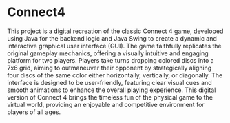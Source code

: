 # Connect4
This project is a digital recreation of the classic Connect 4 game, developed using Java for the backend logic and Java Swing to create a dynamic and interactive graphical user interface (GUI). The game faithfully replicates the original gameplay mechanics, offering a visually intuitive and engaging platform for two players. Players take turns dropping colored discs into a 7x6 grid, aiming to outmaneuver their opponent by strategically aligning four discs of the same color either horizontally, vertically, or diagonally. The interface is designed to be user-friendly, featuring clear visual cues and smooth animations to enhance the overall playing experience. This digital version of Connect 4 brings the timeless fun of the physical game to the virtual world, providing an enjoyable and competitive environment for players of all ages.
